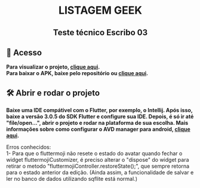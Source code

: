 <h1 align="center"> LISTAGEM GEEK </h1>
<h2 align="center">  Teste técnico Escribo 03 </h2>


## 📁 Acesso

**Para visualizar o projeto, [clique aqui](https://github.com/wyzzec/listagem-geek).**  
**Para baixar o APK, baixe pelo repositório ou [clique aqui](https://drive.google.com/file/d/1Zd97-BguC0sUqTL-PpgWqJvvbWBC4DhH/view?usp=sharing).**

## 🛠️ Abrir e rodar o projeto

**Baixe uma IDE compátivel com o Flutter, por exemplo, o Intellij. Após isso, baixe a versão 3.0.5 do SDK Flutter e configure sua IDE. 
Depois, é só ir até "file/open...", abrir o projeto e rodar na plataforma de sua escolha. 
Mais informações sobre como configurar o AVD manager para android, 
[clique aqui](https://www.treinaweb.com.br/blog/configurando-ambiente-de-desenvolvimento-flutter).**



Erros conhecidos:  
1- Para que o fluttermoji não resete o estado do avatar quando fechar o widget fluttermojiCustomizer, é preciso alterar o "dispose" do widget para retirar o metodo "fluttermojiController.restoreState();", 
que sempre retorna para o estado anterior da edição. (Ainda assim, a funcionalidade de salvar e ler no banco de dados utilizando sqflite está normal.)
